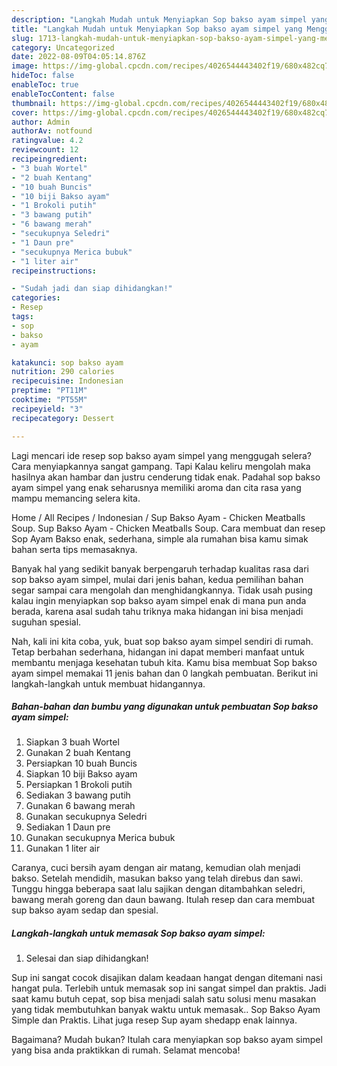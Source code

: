 ```yaml
---
description: "Langkah Mudah untuk Menyiapkan Sop bakso ayam simpel yang Menggugah Selera, Buat Buka Puasa Lezat Sekali"
title: "Langkah Mudah untuk Menyiapkan Sop bakso ayam simpel yang Menggugah Selera, Buat Buka Puasa Lezat Sekali"
slug: 1713-langkah-mudah-untuk-menyiapkan-sop-bakso-ayam-simpel-yang-menggugah-selera-buat-buka-puasa-lezat-sekali
category: Uncategorized
date: 2022-08-09T04:05:14.876Z
image: https://img-global.cpcdn.com/recipes/4026544443402f19/680x482cq70/sop-bakso-ayam-simpel-foto-resep-utama.jpg
hideToc: false
enableToc: true
enableTocContent: false
thumbnail: https://img-global.cpcdn.com/recipes/4026544443402f19/680x482cq70/sop-bakso-ayam-simpel-foto-resep-utama.jpg
cover: https://img-global.cpcdn.com/recipes/4026544443402f19/680x482cq70/sop-bakso-ayam-simpel-foto-resep-utama.jpg
author: Admin
authorAv: notfound
ratingvalue: 4.2
reviewcount: 12
recipeingredient:
- "3 buah Wortel"
- "2 buah Kentang"
- "10 buah Buncis"
- "10 biji Bakso ayam"
- "1 Brokoli putih"
- "3 bawang putih"
- "6 bawang merah"
- "secukupnya Seledri"
- "1 Daun pre"
- "secukupnya Merica bubuk"
- "1 liter air"
recipeinstructions:

- "Sudah jadi dan siap dihidangkan!"
categories:
- Resep
tags:
- sop
- bakso
- ayam

katakunci: sop bakso ayam 
nutrition: 290 calories
recipecuisine: Indonesian
preptime: "PT11M"
cooktime: "PT55M"
recipeyield: "3"
recipecategory: Dessert

---
```



Lagi mencari ide resep sop bakso ayam simpel yang menggugah selera? Cara menyiapkannya sangat gampang. Tapi Kalau keliru mengolah maka hasilnya akan hambar dan justru cenderung tidak enak. Padahal sop bakso ayam simpel yang enak seharusnya memiliki aroma dan cita rasa yang mampu memancing selera kita.


Home / All Recipes / Indonesian / Sup Bakso Ayam - Chicken Meatballs Soup. Sup Bakso Ayam - Chicken Meatballs Soup. Cara membuat dan resep Sop Ayam Bakso enak, sederhana, simple ala rumahan bisa kamu simak bahan serta tips memasaknya.

Banyak hal yang sedikit banyak berpengaruh terhadap kualitas rasa dari sop bakso ayam simpel, mulai dari jenis bahan, kedua pemilihan bahan segar sampai cara mengolah dan menghidangkannya. Tidak usah pusing kalau ingin menyiapkan sop bakso ayam simpel enak di mana pun anda berada, karena asal sudah tahu triknya maka hidangan ini bisa menjadi suguhan spesial.


Nah, kali ini kita coba, yuk, buat sop bakso ayam simpel sendiri di rumah. Tetap berbahan sederhana, hidangan ini dapat memberi manfaat untuk membantu menjaga kesehatan tubuh kita. Kamu bisa membuat Sop bakso ayam simpel memakai 11 jenis bahan dan 0 langkah pembuatan. Berikut ini langkah-langkah untuk membuat hidangannya.

<!--inarticleads1-->

##### Bahan-bahan dan bumbu yang digunakan untuk pembuatan Sop bakso ayam simpel:

1. Siapkan 3 buah Wortel
1. Gunakan 2 buah Kentang
1. Persiapkan 10 buah Buncis
1. Siapkan 10 biji Bakso ayam
1. Persiapkan 1 Brokoli putih
1. Sediakan 3 bawang putih
1. Gunakan 6 bawang merah
1. Gunakan secukupnya Seledri
1. Sediakan 1 Daun pre
1. Gunakan secukupnya Merica bubuk
1. Gunakan 1 liter air


Caranya, cuci bersih ayam dengan air matang, kemudian olah menjadi bakso. Setelah mendidih, masukan bakso yang telah direbus dan sawi. Tunggu hingga beberapa saat lalu sajikan dengan ditambahkan seledri, bawang merah goreng dan daun bawang. Itulah resep dan cara membuat sup bakso ayam sedap dan spesial. 

<!--inarticleads2-->

##### Langkah-langkah untuk memasak Sop bakso ayam simpel:


1. Selesai dan siap dihidangkan!

Sup ini sangat cocok disajikan dalam keadaan hangat dengan ditemani nasi hangat pula. Terlebih untuk memasak sop ini sangat simpel dan praktis. Jadi saat kamu butuh cepat, sop bisa menjadi salah satu solusi menu masakan yang tidak membutuhkan banyak waktu untuk memasak.. Sop Bakso Ayam Simple dan Praktis. Lihat juga resep Sup ayam shedapp enak lainnya. 

Bagaimana? Mudah bukan? Itulah cara menyiapkan sop bakso ayam simpel yang bisa anda praktikkan di rumah. Selamat mencoba!
